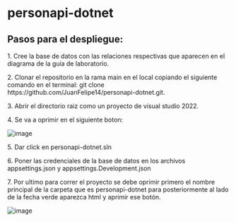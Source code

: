 # personapi-dotnet
<h2>Pasos para el despliegue:</h2>
  <p> 1. Cree la base de datos con las relaciones respectivas que aparecen en el diagrama de la guía de laboratorio.</p>
  <p> 2. Clonar el repositorio en la rama main en el local copiando el siguiente comando en el terminal: git clone https://github.com/JuanFelipe14/personapi-dotnet.git. </p>
  <p> 3. Abrir el directorio raiz como un proyecto de visual studio 2022. </p>
  <p> 4. Se va a oprimir en el siguiente boton:</p>
  
  ![image](https://github.com/JuanFelipe14/personapi-dotnet/assets/20113120/8a1e9192-bdc6-446b-beda-fca6fc740cf9)

  <p> 5. Dar click en personapi-dotnet.sln</p>
  <p> 6. Poner las credenciales de la base de datos en los archivos appsettings.json y appsettings.Development.json</p>
  <p> 7. Por ultimo para correr el proyecto se debe oprimir primero el nombre principal de la carpeta que es personapi-dotnet para posteriormente al lado de la fecha verde aparezca html y aprimir ese botón.</p>
  
  ![image](https://github.com/JuanFelipe14/personapi-dotnet/assets/20113120/a778d4e6-b440-42b6-8d7a-e49cfdf4cbe5)

